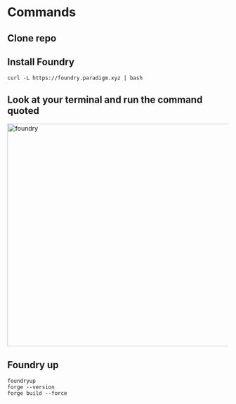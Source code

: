 # Commands

## Clone repo


## Install Foundry 
```
curl -L https://foundry.paradigm.xyz | bash
```

## Look at your terminal and run the command quoted
<img width="507" alt="foundry" src="https://github.com/user-attachments/assets/6eafb7ad-8238-4675-a798-570582bb74f9">

## Foundry up
```
foundryup
forge --version
forge build --force
```



